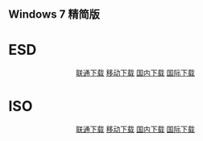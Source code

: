 ## Windows 7 精简版

# ESD

<p align="center">
    <a class="btn" href="https://download.fuibafuyu.cn/d/123/System/Windows/Lite/Win7-Lite-ALPHA210228.esd">联通下载</a>
    <a class="btn" href="https://download.fuibafuyu.cn/d/139/System/Windows/Lite/Win7-Lite-ALPHA210228.esd">移动下载</a>
    <a class="btn" href="https://download.fuibafuyu.top/Ali/System/Windows/Lite/Win7-Lite-ALPHA210228.esd">国内下载</a>
    <a class="btn" href="https://download.fuibafuyu.top/OD/System/Windows/Lite/Win7-Lite-ALPHA210228.esd">国际下载</a>
</p>

# ISO

<p align="center">
    <a class="btn" href="https://download.fuibafuyu.cn/d/123/System/Windows/Lite/Win7-Lite-ALPHA210228.iso">联通下载</a>
    <a class="btn" href="https://download.fuibafuyu.cn/d/139/System/Windows/Lite/Win7-Lite-ALPHA210228.iso">移动下载</a>
    <a class="btn" href="https://download.fuibafuyu.top/Ali/System/Windows/Lite/Win7-Lite-ALPHA210228.iso">国内下载</a>
    <a class="btn" href="https://download.fuibafuyu.top/OD/System/Windows/Lite/Win7-Lite-ALPHA210228.iso">国际下载</a>
</p>